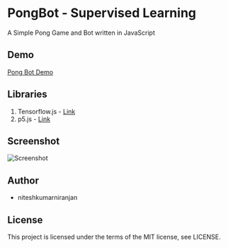 # PongBot - Supervised Learning

A Simple Pong Game and Bot written in JavaScript

## Demo

[Pong Bot Demo](https://niteshkumarniranjan.me/pongbot-supervisedlearning)

## Libraries
1. Tensorflow.js  -  [Link](https://js.tensorflow.org)
2. p5.js  -  [Link](https://p5js.org/)

## Screenshot

![Screenshot](https://github.com/niteshkumarniranjan/pongbot-supervised/raw/master/screenshot/screenshot.png)

## Author

* niteshkumarniranjan

## License

This project is licensed under the terms of the MIT license, see LICENSE.
